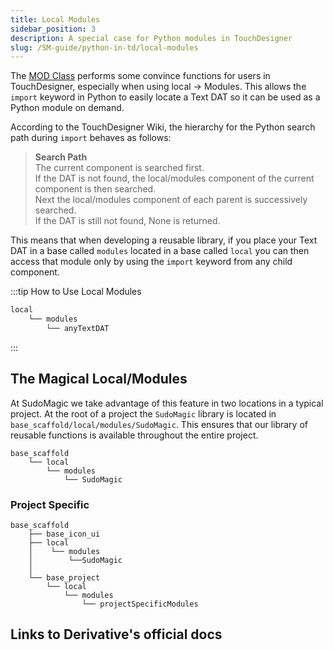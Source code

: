 ```yaml
---
title: Local Modules
sidebar_position: 3
description: A special case for Python modules in TouchDesigner
slug: /SM-guide/python-in-td/local-modules
---
```



The [MOD Class] performs some convince functions for users in TouchDesigner, especially when using local -> Modules. This allows the `import` keyword in Python to easily locate a Text DAT so it can be used as a Python module on demand.

According to the TouchDesigner Wiki, the hierarchy for the Python search path during `import` behaves as follows:

>**Search Path**  
>The current component is searched first.  
>If the DAT is not found, the local/modules component of the current component is then searched.  
>Next the local/modules component of each parent is successively searched.  
>If the DAT is still not found, None is returned.

This means that when developing a reusable library, if you place your Text DAT in a base called `modules` located in a base called `local` you can then access that module only by using the `import` keyword from any child component.

:::tip How to Use Local Modules

```txt
local
    └── modules
        └── anyTextDAT
```

:::

## The Magical Local/Modules

At SudoMagic we take advantage of this feature in two locations in a typical project. At the root of a project the `SudoMagic` library is located in `base_scaffold/local/modules/SudoMagic`. This ensures that our library of reusable functions is available throughout the entire project.

```
base_scaffold
    └── local
        └── modules
            └── SudoMagic
```

### Project Specific

```
base_scaffold
    ├── base_icon_ui
    ├── local
    │    └── modules
    │        └──SudoMagic
    │
    └── base_project
        └── local
            └── modules
                └── projectSpecificModules
```

## Links to Derivative's official docs

<!-- links -->
[MOD Class]:https://docs.derivative.ca/MOD_Class
